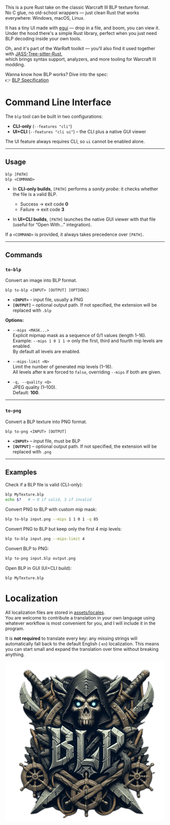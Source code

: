 This is a pure Rust take on the classic Warcraft III BLP texture format.  
No C glue, no old-school wrappers — just clean Rust that works everywhere: Windows, macOS, Linux.

It has a tiny UI made with [egui](https://github.com/emilk/egui) — drop in a file, and boom, you can view it.  
Under the hood there's a simple Rust library, perfect when you just need BLP decoding inside your own tools.

Oh, and it's part of the WarRaft toolkit — you’ll also find it used together
with [JASS-Tree-sitter-Rust](https://github.com/WarRaft/JASS-Tree-sitter-Rust),  
which brings syntax support, analyzers, and more tooling for Warcraft III modding.

Wanna know how BLP works? Dive into the spec:  
👉 [BLP Specification](https://github.com/WarRaft/BLP)

# Command Line Interface

The `blp` tool can be built in two configurations:

- **CLI-only** (`--features "cli"`)
- **UI+CLI** (`--features "cli ui"`) – the CLI plus a native GUI viewer

The UI feature always requires CLI, so `ui` cannot be enabled alone.

---

## Usage

```text
blp [PATH]
blp <COMMAND>
```

- In **CLI-only builds**, `[PATH]` performs a *sanity probe*: it checks whether the file is a valid BLP.

    - Success → exit code **0**
    - Failure → exit code **3**

- In **UI+CLI builds**, `[PATH]` launches the native GUI viewer with that file (useful for “Open With…” integration).

If a `<COMMAND>` is provided, it always takes precedence over `[PATH]`.

---

## Commands

### `to-blp`

Convert an image into BLP format.

```text
blp to-blp <INPUT> [OUTPUT] [OPTIONS]
```

- **`<INPUT>`** – input file, usually a PNG
- **`[OUTPUT]`** – optional output path. If not specified, the extension will be replaced with `.blp`

**Options:**

- `--mips <MASK...>`  
  Explicit mipmap mask as a sequence of 0/1 values (length 1–16).  
  Example: `--mips 1 0 1 1` → only the first, third and fourth mip levels are enabled.  
  By default all levels are enabled.

- `--mips-limit <N>`  
  Limit the number of generated mip levels (1–16).  
  All levels after `N` are forced to `false`, overriding `--mips` if both are given.

- `-q, --quality <Q>`  
  JPEG quality (1–100).  
  Default: **100**.

---

### `to-png`

Convert a BLP texture into PNG format.

```text
blp to-png <INPUT> [OUTPUT]
```

- **`<INPUT>`** – input file, must be BLP
- **`[OUTPUT]`** – optional output path. If not specified, the extension will be replaced with `.png`

---

## Examples

Check if a BLP file is valid (CLI-only):

```bash
blp MyTexture.blp
echo $?   # → 0 if valid, 3 if invalid
```

Convert PNG to BLP with custom mip mask:

```bash
blp to-blp input.png --mips 1 1 0 1 -q 85
```

Convert PNG to BLP but keep only the first 4 mip levels:

```bash
blp to-blp input.png --mips-limit 4
```

Convert BLP to PNG:

```bash
blp to-png input.blp output.png
```

Open BLP in GUI (UI+CLI build):

```bash
blp MyTexture.blp
```

# Localization

All localization files are stored in [assets/locales](https://github.com/WarRaft/blp-rs/tree/main/assets/locales).  
You are welcome to contribute a translation in your own language using whatever workflow is most convenient for you, and
I will include it in the program.

It is **not required** to translate every key: any missing strings will automatically fall back to the default English (
`en`) localization. This means you can start small and expand the translation over time without breaking anything.


<p align="center">
  <img src="https://raw.githubusercontent.com/WarRaft/blp/refs/heads/main/preview/logo.png" alt="BLP"/>
</p>